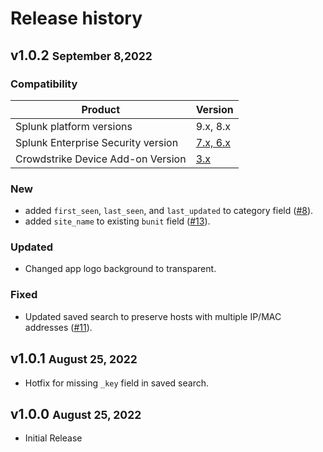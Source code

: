 # Release history

## v1.0.2 <small>September 8,2022</small>

### Compatibility

Product | Version
--------- | -------
Splunk platform versions | 9.x, 8.x
Splunk Enterprise Security version | [7.x, 6.x](https://splunkbase.splunk.com/app/263)
Crowdstrike Device Add-on Version | [3.x](https://splunkbase.splunk.com/app/5570)

### New

- added `first_seen`, `last_seen`, and `last_updated` to category field ([#8](https://github.com/ZachChristensen28/SA-CrowdstrikeDevices/issues/8)).
- added `site_name` to existing `bunit` field ([#13](https://github.com/ZachChristensen28/SA-CrowdstrikeDevices/issues/13)).

### Updated

- Changed app logo background to transparent.

### Fixed

- Updated saved search to preserve hosts with multiple IP/MAC addresses ([#11](https://github.com/ZachChristensen28/SA-CrowdstrikeDevices/issues/11)).

## v1.0.1 <small>August 25, 2022</small>

- Hotfix for missing `_key` field in saved search.

## v1.0.0 <small>August 25, 2022</small>

- Initial Release
